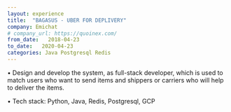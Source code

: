 ```yaml
---
layout: experience
title:  "BAGASUS - UBER FOR DEPLIVERY"
company: Emichat
# company_url: https://quoinex.com/
from_date:   2018-04-23
to_date:   2020-04-23
categories: Java Postgresql Redis
---
```


• Design and develop the system, as full-stack developer, which is used to match users who want to send items and shippers or carriers who will help to deliver the items.

• Tech stack: Python, Java, Redis, Postgresql, GCP